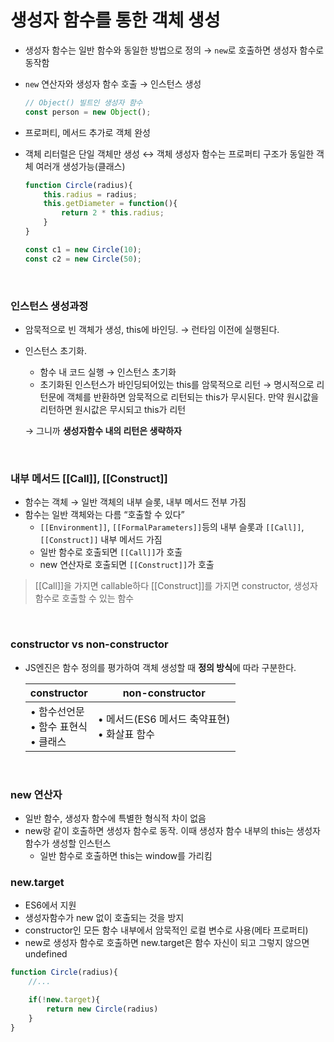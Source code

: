 # 생성자 함수를 통한 객체 생성

- 생성자 함수는 일반 함수와 동일한 방법으로 정의 → `new`로 호출하면 생성자 함수로 동작함
- `new` 연산자와 생성자 함수 호출 → 인스턴스 생성
    
    ```jsx
    // Object() 빌트인 생성자 함수
    const person = new Object();
    ```
    
- 프로퍼티, 메서드 추가로 객체 완성
- 객체 리터럴은 단일 객체만 생성 ↔ 객체 생성자 함수는 프로퍼티 구조가 동일한 객체 여러개 생성가능(클래스)
    
    ```jsx
    function Circle(radius){
    	this.radius = radius;
    	this.getDiameter = function(){
    		return 2 * this.radius;
    	}
    }
    
    const c1 = new Circle(10);
    const c2 = new Circle(50);
    ```
</br> 

### 인스턴스 생성과정

- 암묵적으로 빈 객체가 생성, this에 바인딩. → 런타임 이전에 실행된다.
- 인스턴스 초기화.
    - 함수 내 코드 실행 → 인스턴스 초기화
    - 초기화된 인스턴스가 바인딩되어있는 this를 암묵적으로 리턴
        → 명시적으로 리턴문에 객체를 반환하면 암묵적으로 리턴되는 this가 무시된다. 
          만약 원시값을 리턴하면 원시값은 무시되고 this가 리턴
    
    → 그니까 **생성자함수 내의 리턴은 생략하자**
    
</br>

### 내부 메서드 [[Call]], [[Construct]]

- 함수는 객체 → 일반 객체의 내부 슬롯, 내부 메서드 전부 가짐
- 함수는 일반 객체와는 다름 “호출할 수 있다”
    - `[[Environment]]`, `[[FormalParameters]]`등의 내부 슬롯과 `[[Call]]`, `[[Construct]]` 내부 메서드 가짐
    - 일반 함수로 호출되면 `[[Call]]`가 호출
    - new 연산자로 호출되면 `[[Construct]]`가 호출

>[[Call]]을 가지면 callable하다
>[[Construct]]를 가지면 constructor, 생성자 함수로 호출할 수 있는 함수

</br>

### constructor vs non-constructor

- JS엔진은 함수 정의를 평가하여 객체 생성할 때 **정의 방식**에 따라 구분한다.
    
    | constructor | non-constructor |
    | --- | --- |
    | • 함수선언문</br>• 함수 표현식</br>• 클래스 | • 메서드(ES6 메서드 축약표현)</br>• 화살표 함수 |

</br>

### new 연산자

- 일반 함수, 생성자 함수에 특별한 형식적 차이 없음
- new랑 같이 호출하면 생성자 함수로 동작. 이때 생성자 함수 내부의 this는 생성자 함수가 생성할 인스턴스
    - 일반 함수로 호출하면 this는 window를 가리킴

### new.target

- ES6에서 지원
- 생성자함수가 new 없이 호출되는 것을 방지
- constructor인 모든 함수 내부에서 암묵적인 로컬 변수로 사용(메타 프로퍼티)
- new로 생성자 함수로 호출하면 new.target은 함수 자신이 되고 그렇지 않으면 undefined

```jsx
function Circle(radius){
	//...

	if(!new.target){
		return new Circle(radius)
	}
}
```
